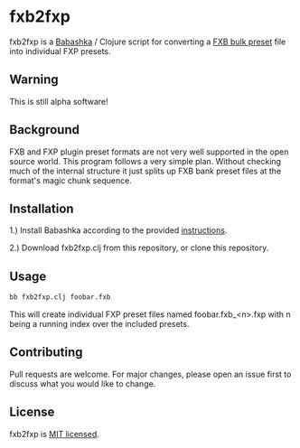 # fxb2fxp

fxb2fxp is a [Babashka](https://github.com/borkdude/babashka) / Clojure script for converting a [FXB bulk preset](https://en.wikipedia.org/wiki/Virtual_Studio_Technology#Presets) file into individual FXP presets.

## Warning

This is still alpha software!

## Background

FXB and FXP plugin preset formats are not very well supported in the open source world. This program follows a very simple plan. Without checking much of the internal structure it just splits up FXB bank preset files at the format's magic chunk sequence.

## Installation

1.) Install Babashka according to the provided [instructions](https://github.com/borkdude/babashka#installation).

2.) Download fxb2fxp.clj from this repository, or clone this repository.

## Usage

```bash
bb fxb2fxp.clj foobar.fxb
```

This will create individual FXP preset files named foobar.fxb_&lt;n>.fxp with n being a running index over the included presets.

## Contributing

Pull requests are welcome. For major changes, please open an issue first to discuss what you would like to change.

## License

fxb2fxp is [MIT licensed](LICENSE).
